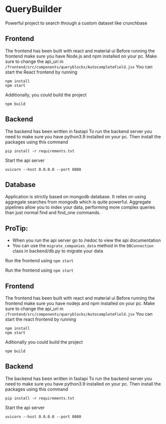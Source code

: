 # QueryBuilder
Powerful project to search through a custom dataset like crunchbase


## Frontend
The frontend has been built with react and material ui
Before running the frontend make sure you have Node.js and npm installed on your pc.
Make sure to change the api_uri in `/frontend/src/components/queryblocks/AutocompleteField.jsx`
You can start the React frontend by running 
```commandline
npm install
npm start
```

Additionally, you could build the project
```commandline
npm build
```

## Backend
The backend has been written in fastapi
To run the backend server you need to make sure you have python3.9 
installed on your pc. Then install the packages using this command
```commandline
pip install -r requirements.txt
```

Start the api server
```commandline
uvicorn --host 0.0.0.0 --port 8080
```

## Database
Application is strictly based on mongodb database.
It relies on using aggregate searches from mongodb which is quite powerful.
Aggregate pipelines allow you to index your data, performing more complex 
queries than just normal find and find_one commands.


## ProTip: 
- When you run the api server go to /redoc to view the api documentation
- You can use the `migrate_companies_data` method in the `DBConnection` class in backend/db.py to migrate your data

Run the frontend using `npm start`


Run the frontend using `npm start`

## Frontend
The frontend has been built with react and material ui
Before running the frontend make sure you have nodejs and npm installed on your pc.
Make sure to change the api_uri in `/frontend/src/components/queryblocks/AutocompleteField.jsx`
You can start the react frontend by running 
```commandline
npm install
npm start
```

Aditionally you could build the project
```commandline
npm build
```

## Backend
The backend has been written in fastapi
To run the backend server you need to make sure you have python3.9 
installed on your pc. Then install the packages using this command
```commandline
pip install -r requirements.txt
```

Start the api server
```commandline
uvicorn --host 0.0.0.0 --port 8080
```
